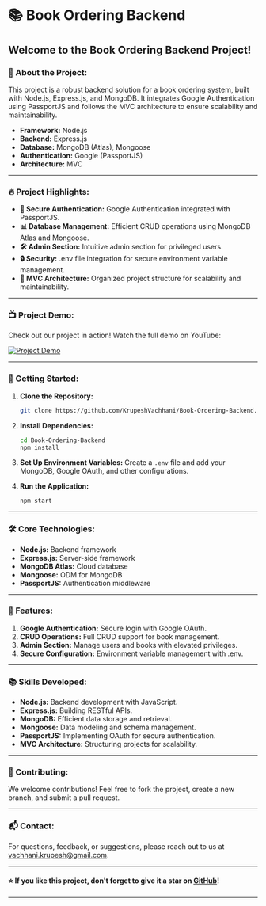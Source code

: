 # 📚 Book Ordering Backend

## Welcome to the Book Ordering Backend Project!

### 🌟 About the Project:
This project is a robust backend solution for a book ordering system, built with Node.js, Express.js, and MongoDB. It integrates Google Authentication using PassportJS and follows the MVC architecture to ensure scalability and maintainability.

- **Framework:** Node.js
- **Backend:** Express.js
- **Database:** MongoDB (Atlas), Mongoose
- **Authentication:** Google (PassportJS)
- **Architecture:** MVC

---

### 🔥 Project Highlights:
- **🔐 Secure Authentication:** Google Authentication integrated with PassportJS.
- **📊 Database Management:** Efficient CRUD operations using MongoDB Atlas and Mongoose.
- **🛠️ Admin Section:** Intuitive admin section for privileged users.
- **🔒 Security:** .env file integration for secure environment variable management.
- **📂 MVC Architecture:** Organized project structure for scalability and maintainability.

---

### 📺 Project Demo:
Check out our project in action! Watch the full demo on YouTube:

[![Project Demo](https://img.youtube.com/vi/IUlf-plIHQE/maxresdefault.jpg)](https://www.youtube.com/watch?v=IUlf-plIHQE)

---

### 🚀 Getting Started:
1. **Clone the Repository:**
    ```sh
    git clone https://github.com/KrupeshVachhani/Book-Ordering-Backend.git
    ```

2. **Install Dependencies:**
    ```sh
    cd Book-Ordering-Backend
    npm install
    ```

3. **Set Up Environment Variables:**
    Create a `.env` file and add your MongoDB, Google OAuth, and other configurations.

4. **Run the Application:**
    ```sh
    npm start
    ```

---

### 🛠️ Core Technologies:
- **Node.js:** Backend framework
- **Express.js:** Server-side framework
- **MongoDB Atlas:** Cloud database
- **Mongoose:** ODM for MongoDB
- **PassportJS:** Authentication middleware

---

### 🧩 Features:
1. **Google Authentication:** Secure login with Google OAuth.
2. **CRUD Operations:** Full CRUD support for book management.
3. **Admin Section:** Manage users and books with elevated privileges.
4. **Secure Configuration:** Environment variable management with .env.

---

### 📚 Skills Developed:
- **Node.js:** Backend development with JavaScript.
- **Express.js:** Building RESTful APIs.
- **MongoDB:** Efficient data storage and retrieval.
- **Mongoose:** Data modeling and schema management.
- **PassportJS:** Implementing OAuth for secure authentication.
- **MVC Architecture:** Structuring projects for scalability.

---

### 🌟 Contributing:
We welcome contributions! Feel free to fork the project, create a new branch, and submit a pull request.

---

### 📬 Contact:
For questions, feedback, or suggestions, please reach out to us at [vachhani.krupesh@gmail.com](mailto:vachhani.krupesh@gmail.com).

---

#### ⭐ If you like this project, don't forget to give it a star on [GitHub](https://github.com/KrupeshVachhani/Book-Ordering-Backend)!

---
